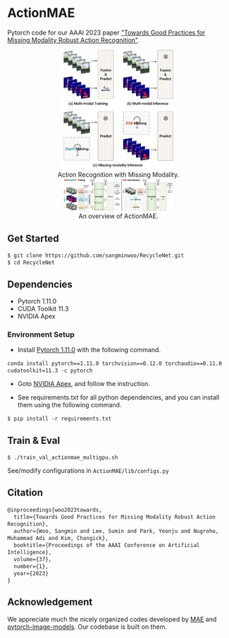 # ActionMAE
Pytorch code for our AAAI 2023 paper ["Towards Good Practices for Missing Modality Robust Action Recognition"](https://arxiv.org/abs/2211.13916).

<div align="center">
  <img width="50%" alt="Missing Modality Action Recognition" src="figure/missing_modality.png">
</div>
<div align="center">
  Action Recognition with Missing Modality.
</div>

<div align="center">
  <img width="50%" alt="ActionMAE Overview" src="figure/actionmae.png">
</div>
<div align="center">
  An overview of ActionMAE.
</div>

## Get Started
```
$ git clone https://github.com/sangminwoo/RecycleNet.git
$ cd RecycleNet
```

## Dependencies 
- Pytorch 1.11.0
- CUDA Toolkit 11.3
- NVIDIA Apex

### Environment Setup
- Install [Pytorch 1.11.0](https://pytorch.org/get-started/previous-versions/#linux-and-windows-4) with the following command.

```
conda install pytorch==1.11.0 torchvision==0.12.0 torchaudio==0.11.0 cudatoolkit=11.3 -c pytorch
```

- Goto [NVIDIA Apex](https://github.com/NVIDIA/apex#linux), and follow the instruction.

- See requirements.txt for all python dependencies, and you can install them using the following command.

```
$ pip install -r requirements.txt
```

## Train & Eval

```
$ ./train_val_actionmae_multigpu.sh
```

See/modify configurations in ``ActionMAE/lib/configs.py``

## Citation

    @inproceedings{woo2023towards,
      title={Towards Good Practices for Missing Modality Robust Action Recognition},
      author={Woo, Sangmin and Lee, Sumin and Park, Yeonju and Nugroho, Muhammad Adi and Kim, Changick},
      booktitle={Proceedings of the AAAI Conference on Artificial Intelligence},
      volume={37},
      number={1},
      year={2023}
    }

## Acknowledgement
We appreciate much the nicely organized codes developed by [MAE](https://github.com/facebookresearch/mae) and [pytorch-image-models](https://github.com/rwightman/pytorch-image-models). Our codebase is built on them.